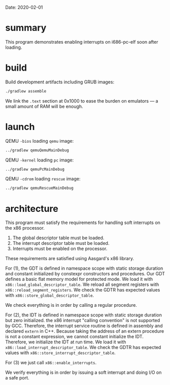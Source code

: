 Date: 2020-02-01

# summary

This program demonstrates enabling interrupts on i686-pc-elf soon after loading.

# build

Build development artifacts including GRUB images:

```sh
./gradlew assemble
```

We link the `.text` section at 0x1000 to ease the burden on emulators &mdash; a small amount of RAM will be enough.

# launch

QEMU `-bios` loading `qemu` image:

```sh
../gradlew qemuQemuMainDebug
```

QEMU `-kernel` loading `pc` image:

```sh
../gradlew qemuPcMainDebug
```

QEMU `-cdrom` loading `rescue` image:

```sh
../gradlew qemuRescueMainDebug
```

# architecture

This program must satisfy the requirements for handling soft interrupts on the x86 processor.

1. The global descriptor table must be loaded.
2. The interrupt descriptor table must be loaded.
3. Interrupts must be enabled on the processor.

These requirements are satisfied using Aasgard's x86 library.

For (1), the GDT is defined in namespace scope with static storage duration and constant initialized by constexpr constructors and procedures. Our GDT defines a basic flat memory model for protected mode. We load it with `x86::load_global_descriptor_table`. We reload all segment registers with `x86::reload_segment_registers`. We check the GDTR has expected values with `x86::store_global_descriptor_table`.

We check everything is in order by calling a regular procedure.

For (2), the IDT is defined in namespace scope with static storage duration but zero initialized. the x86 interrupt "calling convention" is not supported by GCC. Therefore, the interrupt service routine is defined in assembly and declared `extern` in C++. Because taking the address of an extern procedure is not a constant expression, we cannot constant initialize the IDT. Therefore, we initialize the IDT at run time. We load it with `x86::load_interrupt_descriptor_table`. We check the GDTR has expected values with `x86::store_interrupt_descriptor_table`.

For (3) we just call `x86::enable_interrupts`.

We verify everything is in order by issuing a soft interrupt and doing I/O on a safe port.